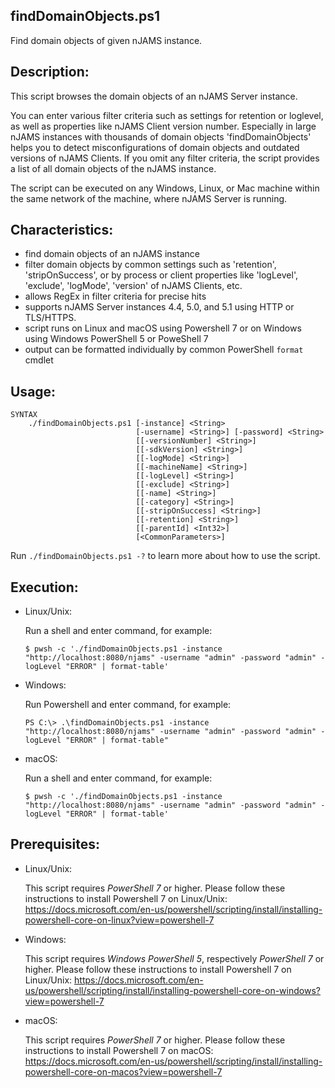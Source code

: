 ## findDomainObjects.ps1
Find domain objects of given nJAMS instance. 

## Description:

This script browses the domain objects of an nJAMS Server instance. 

You can enter various filter criteria such as settings for retention or loglevel, as well as properties like nJAMS Client version number. Especially in large nJAMS instances with thousands of domain objects 'findDomainObjects' helps you to detect misconfigurations of domain objects and outdated versions of nJAMS Clients. If you omit any filter criteria, the script provides a list of all domain objects of the nJAMS instance.

The script can be executed on any Windows, Linux, or Mac machine within the same network of the machine, where nJAMS Server is running.

## Characteristics:

* find domain objects of an nJAMS instance
* filter domain objects by common settings such as 'retention', 'stripOnSuccess', or by process or client properties like 'logLevel', 'exclude', 'logMode', 'version' of nJAMS Clients, etc.
* allows RegEx in filter criteria for precise hits
* supports nJAMS Server instances 4.4, 5.0, and 5.1 using HTTP or TLS/HTTPS.
* script runs on Linux and macOS using Powershell 7 or on Windows using Windows PowerShell 5 or PoweShell 7
* output can be formatted individually by common PowerShell `format` cmdlet

## Usage:

```
SYNTAX
    ./findDomainObjects.ps1 [-instance] <String>
                            [-username] <String>] [-password] <String>
                            [[-versionNumber] <String>] 
                            [[-sdkVersion] <String>] 
                            [[-logMode] <String>] 
                            [[-machineName] <String>] 
                            [[-logLevel] <String>] 
                            [[-exclude] <String>] 
                            [[-name] <String>] 
                            [[-category] <String>] 
                            [[-stripOnSuccess] <String>] 
                            [[-retention] <String>] 
                            [[-parentId] <Int32>]
                            [<CommonParameters>]
```

Run `./findDomainObjects.ps1 -?` to learn more about how to use the script. 

## Execution:

* Linux/Unix:

  Run a shell and enter command, for example:

  ```
  $ pwsh -c './findDomainObjects.ps1 -instance "http://localhost:8080/njams" -username "admin" -password "admin" -logLevel "ERROR" | format-table'
  ```

* Windows:

  Run Powershell and enter command, for example:

  ```
  PS C:\> .\findDomainObjects.ps1 -instance "http://localhost:8080/njams" -username "admin" -password "admin" -logLevel "ERROR" | format-table"
  ```

* macOS:

  Run a shell and enter command, for example:

  ```
  $ pwsh -c './findDomainObjects.ps1 -instance "http://localhost:8080/njams" -username "admin" -password "admin" -logLevel "ERROR" | format-table'
  ```

## Prerequisites:

* Linux/Unix: 

  This script requires *PowerShell 7* or higher. Please follow these instructions to install Powershell 7 on Linux/Unix:
  https://docs.microsoft.com/en-us/powershell/scripting/install/installing-powershell-core-on-linux?view=powershell-7

* Windows:

  This script requires *Windows PowerShell 5*, respectively *PowerShell 7* or higher. Please follow these instructions to install Powershell 7 on Linux/Unix:
  https://docs.microsoft.com/en-us/powershell/scripting/install/installing-powershell-core-on-windows?view=powershell-7

* macOS:

  This script requires *PowerShell 7* or higher. Please follow these instructions to install Powershell 7 on macOS:
  https://docs.microsoft.com/en-us/powershell/scripting/install/installing-powershell-core-on-macos?view=powershell-7